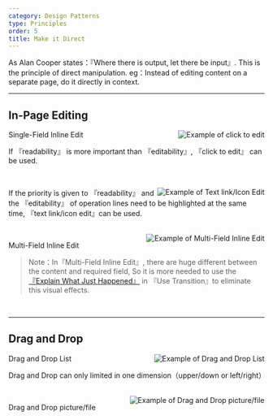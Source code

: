 ```yaml
---
category: Design Patterns
type: Principles
order: 5
title: Make it Direct
---
```


As Alan Cooper states：『Where there is output, let there be input』. This is the principle of direct manipulation. eg：Instead of editing content on a separate page, do it directly in context.

---

## In-Page Editing

<img class="preview-img" align="right" alt="Example of click to edit" description="Status 1: Common browsing mode, do not distinguish between editable  and  non-editable lines；<br>Status 2: On mouse hover, the background is backlit with yellow. A tool tip invites the user to 'Click to edit'；<br>Status 3: Once the user clicks on the title, the form elements 『Input box』, 『Ok』 and 『Cancel』 appear, and the cursor is positioned in the 『input box』." src="https://gw.alipayobjects.com/zos/rmsportal/EXKwsvUkIUNkHBSsOlRi.png">

Single-Field Inline Edit

If 『readability』 is more important than 『editability』, 『click to edit』 can be used.

<br>

<img class="preview-img" align="right" alt="Example of Text link/Icon Edit" description="Status 1: Text link/icon appears near the editable line.；<br>Status 2: Once the mouse clicks 『edit』,the form elements 『Input box』, 『Ok』 and 『Cancel』 appear, and the cursor is positioned in the 『input box』.
" src="https://gw.alipayobjects.com/zos/rmsportal/qiAYBQKcQnmavxHzkeaK.png">

If the priority is given to 『readability』 and the 『editability』 of operation lines need to be highlighted at the same time, 『text link/icon edit』can be used.

<br>

<img class="preview-img" align="right" alt="Example of Multi-Field Inline Edit" description="Edit mode without destroying integrity can enlarge the space in order to put down the 『Input box』 and other form elements. Besides, when switching the edit mode in the Table, it is necessary to ensure that each column does not beat." src="https://gw.alipayobjects.com/zos/rmsportal/ukbXcTHrgPmTfHmCassD.png">

Multi-Field Inline Edit

> Note：In『Multi-Field Inline Edit』, there are huge different between the content and required field, So it is more needed to use the [『Explain What Just Happened』](../docs/spec/transition#解释刚刚发生了什么) in 『Use Transition』to eliminate this visual effects.

<br>

---

## Drag and Drop

<img class="preview-img" align="right" alt="Example of Drag and Drop List" description="Status 1: On mouse hover,a removable 『icon』 appears.；<br>Status 2： When hovering over the 『icon』, the pointer changes into a 『hand』, click-and-drag operation can be used；<br>Status 3：Drag  target to the placeable block. When  blue stroke appears, inform  user that object can be placed in the block." src="https://gw.alipayobjects.com/zos/rmsportal/xZWSNecZhGXaAVluxOAK.png">

Drag and Drop List

Drag and Drop can only limited in one dimension（upper/down or left/right）

<br>

<img class="preview-img" align="right" alt="Example of Drag and Drop picture/file" src="https://gw.alipayobjects.com/zos/rmsportal/wuAOmxmpXkcZlHzTbIvY.png">

Drag and Drop picture/file

<br>
